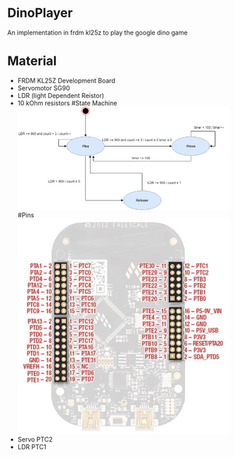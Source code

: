 # DinoPlayer
An implementation in frdm kl25z to play the google dino game
# Material
- FRDM KL25Z Development Board
- Servomotor SG90
- LDR (light Dependent Reistor)
- 10 kOhm resistors
#State Machine
![State Machine](./statemachine.png)
#Pins
![FRMD-KL25Z](./14-1.jpg)
- Servo PTC2
- LDR PTC1
